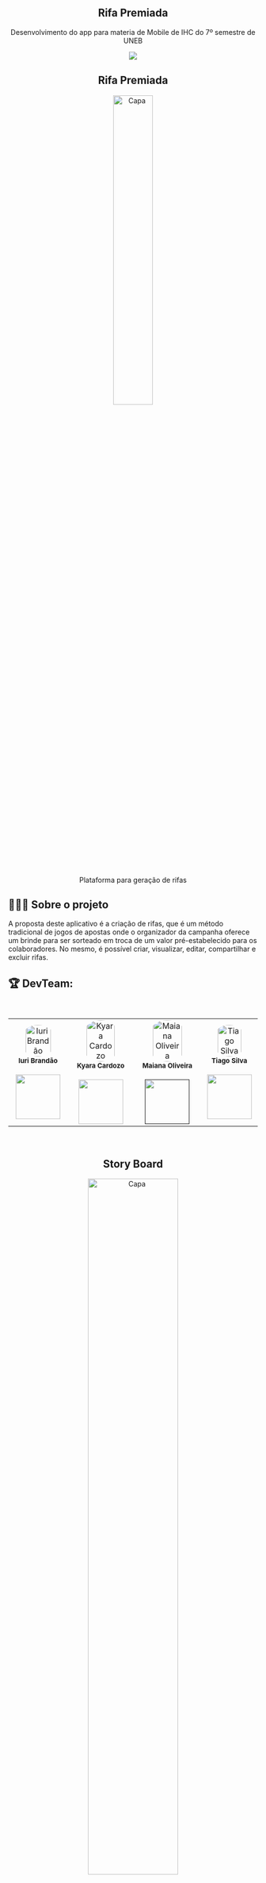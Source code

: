 <h2 align="center">
   Rifa Premiada 
</h2>

<p align="center">Desenvolvimento do app para materia de Mobile de IHC do 7º semestre de UNEB </p>
<p align="center">
<img src="http://img.shields.io/static/v1?label=STATUS&message=CONCLUIDO&color=GREEN&style=for-the-badge"/>
</p>
<h2 align= "center" >
    Rifa Premiada
</h2>
 
<p align="center">
<img align="center" src="https://github.com/Kyara-Cardozo/rifapremiada/assets/69278952/021d17f2-af64-42ac-b85a-e693f2483772" style="width: 40%;" alt="Capa">
</p>
<p align="center"> Plataforma para geração de rifas </p>
    
## 👨🏻‍💻 Sobre o projeto

<p> A proposta deste aplicativo é a  criação de rifas, que é um método tradicional de jogos de apostas onde o organizador da campanha oferece um brinde para ser sorteado em troca de um valor pré-estabelecido para os colaboradores. No mesmo, é possível criar, visualizar, editar, compartilhar e excluir rifas.</p>

<h2>🏆 DevTeam: </h2>

<br>

<table>
  <tr>
  <td align="center"><img style="width: 70%; border-radius: 50%" 
  src="https://media.licdn.com/dms/image/C4D03AQGpxQ96-mKRow/profile-displayphoto-shrink_200_200/0/1657077366426?e=1694044800&v=beta&t=WCvrTyu3YlCoJEpLbrPv2itmosIANMjpIeyj0bnT7HQ" 
  alt="Iuri Brandão"/><br /><sub><b>Iuri Brandão</b></sub></a><br />
  <a href="https://www.linkedin.com/in/iuribacelar/" alt="Linkedin">
  <br>
  <img src="https://img.shields.io/badge/-Linkedin-1C1C1C?style=for-the-badge&logo=Linkedin&logoColor=00FFFF&https://www.linkedin.com/in/iuribacelar/"  style= "width:90px;"/>
  </a>

  <td align="center"><img style="width: 70%; border-radius: 50%" 
  src="https://media.licdn.com/dms/image/D4D03AQGRODVm3DpPLw/profile-displayphoto-shrink_800_800/0/1666399443706?e=1694044800&v=beta&t=lyxXZ2TUrJ-2fqlCWgzNbmctl9jAD40y9SP-eLGt-Kc"
  alt="Kyara Cardozo"/><br /><sub><b>Kyara Cardozo</b></sub></a><br />
  <a href="https://www.linkedin.com/in/kyara-cardozo/" alt="Linkedin">
  <br>
  <img src="https://img.shields.io/badge/-Linkedin-1C1C1C?style=for-the-badge&logo=Linkedin&logoColor=00FFFF&link=https://www.linkedin.com/in/kyara-cardozo/" style= "width:90px;"/>
  </a>

   
  <td align="center"><img style="width: 70%; border-radius: 50%" 
  src="https://pps.whatsapp.net/v/t61.24694-24/353126403_638226595030426_4823943298896449596_n.jpg?ccb=11-4&oh=01_AdQ5k2a6OAIV-ZxH9_gbXtr1m3D6_UMQprP2OrmDxNjwzw&oe=64B31833"
  alt="Maiana Oliveira"/><br /><sub><b>Maiana Oliveira</b></sub></a><br />
  <a href="" alt="Linkedin">
  <br>
  <img src="https://img.shields.io/badge/-Linkedin-1C1C1C?style=for-the-badge&logo=Linkedin&logoColor=00FFFF&" style= "width:90px;"/>
  </a>
 
  <td align="center"><img style="width: 70%; border-radius: 50%" 
  src="https://media.licdn.com/dms/image/C4D03AQEko2OjkizR1w/profile-displayphoto-shrink_400_400/0/1556743741573?e=1694044800&v=beta&t=BEaaxi1Xbrs9UVd8RoW8mr_hJTiUCgdN6rBDn1S1q0M"
  alt="Tiago Silva"/><br /><sub><b>Tiago Silva</b></sub></a><br />
  <a href="https://www.linkedin.com/in/tiago-silva-130330186/" alt="Linkedin">
  <br>
  <img src="https://img.shields.io/badge/-Linkedin-1C1C1C?style=for-the-badge&logo=Linkedin&logoColor=00FFFF&link=https://www.linkedin.com/in/tiago-silva-130330186/" style= "width:90px;"/>
  </a>
</table>

  <br>
<h2 align="center">
   Story Board
</h2>
<p align="center">
<img align="center" src="https://github.com/Kyara-Cardozo/rifapremiada/assets/69278952/336d48ca-8859-41ff-8bf8-b0936459b3c5" style="width: 60%;" alt="Capa">
</p>
  <br>

  <br>
<h2 align="center">
   Média Fidelidade
</h2>
<p align="center">
<img align="center" src="https://github.com/Kyara-Cardozo/rifapremiada/assets/69278952/7e81070d-ff58-47bb-b3f1-6bf7c7a2cb70" style="width: 50%;" alt="Capa">
</p>
</h2>
<p align="center">
<img align="center" src="https://github.com/Kyara-Cardozo/rifapremiada/assets/69278952/a92b4d62-e5a9-41b1-9a13-5cf1d8274be9" style="width: 50%;" alt="Capa">
</p>
  <br>

  <h2 align="center">
   Mapa Conceitual
</h2>
<p align="center">
<img align="center" src="https://github.com/Kyara-Cardozo/rifapremiada/assets/69278952/ffaa43df-2527-41f3-abb8-3b42329250cb" style="width: 50%;" alt="Capa">
</p>

<h2 align="center">
   Diagramas
</h2>
  <br>
<p align="center"> Diagrama de Caso de Uso</p>
<p align="center">
<img align="center" src="https://github.com/Kyara-Cardozo/rifapremiada/assets/69278952/010d6115-66ec-41e2-bda9-1b2470acf01e" style="width: 60%;" alt="Capa">
</p>

<p align="center"> Diagrama de Atividades</p>
<p align="center">
<img align="center" src="https://github.com/Kyara-Cardozo/rifapremiada/assets/69278952/fc79ab6e-210a-48e7-8925-506cf93fab23" style="width: 60%;" alt="Capa">
</p>





[Requisitos Funcionais e Não Funcionais](https://github.com/Kyara-Cardozo/rifapremiada/files/11968842/RifaPremiada.-.Requisitos.pdf)

[Histórias de usuário.pdf](https://github.com/Kyara-Cardozo/rifapremiada/files/11968857/Historias.de.usuario.pdf)

[_Prototype.pdf](https://github.com/Kyara-Cardozo/rifapremiada/files/12029105/_Prototype.pdf)

[Criar rifa.pdf](https://github.com/Kyara-Cardozo/rifapremiada/files/12029108/Criar.rifa.pdf)





